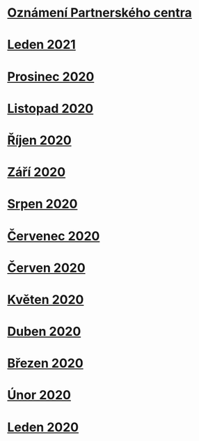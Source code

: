 # [Oznámení Partnerského centra](index.md)
# [Leden 2021](2021-january.md)
# [Prosinec 2020](2020-december.md)
# [Listopad 2020](2020-november.md)
# [Říjen 2020](2020-october.md)
# [Září 2020](2020-september.md)
# [Srpen 2020](2020-august.md)
# [Červenec 2020](2020-july.md)
# [Červen 2020](2020-june.md)
# [Květen 2020](2020-may.md)
# [Duben 2020](2020-april.md)
# [Březen 2020](2020-march.md)
# [Únor 2020](2020-february.md)
# [Leden 2020](2020-january.md)
